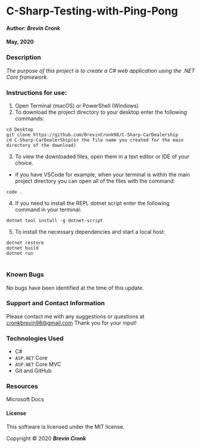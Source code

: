 # **C-Sharp-Testing-with-Ping-Pong**


#### Author: **_Brevin Cronk_**
#### May, 2020



### Description

_The purpose of this project is to create a C# web application using the .NET Core framework._

### Instructions for use:

1. Open Terminal (macOS) or PowerShell (Windows)
2. To download the project directory to your desktop enter the following commands:
```
cd Desktop
git clone https://github.com/BrevinCronk98/C-Sharp-CarDealership
cd C-Sharp-CarDealerShip(or the file name you created for the main directory of the download)
```
3. To view the downloaded files, open them in a text editor or IDE of your choice.
* if you have VSCode for example, when your terminal is within the main project directory you can open all of the files with the command:
```
code .
```
4. If you need to install the REPL dotnet script enter the following command in your terminal: 
```
dotnet tool install -g dotnet-script
```
5. To install the necessary dependencies and start a local host:
```
dotnet restore
dotnet build
dotnet run
```

#
### Known Bugs

No bugs have been identified at the time of this update.

### Support and Contact Information

Please contact me with any suggestions or questions at cronkbrevin98@gmail.com Thank you for your input!  

### Technologies Used

* C#
* `ASP.NET` Core
* `ASP.NET` Core MVC
* Git and GitHub


<!-- &#9745; -->

### Resources
Microsoft Docs


#### License

This software is licensed under the MIT license.

Copyright © 2020 **_Brevin Cronk_**
